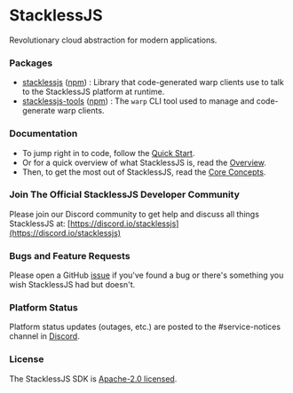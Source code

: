 # StacklessJS
Revolutionary cloud abstraction for modern applications.

### Packages
- [stacklessjs](https://github.com/StacklessJS/Stackless/tree/main/runtime) ([npm](https://www.npmjs.com/package/stacklessjs)) : Library that code-generated warp clients use to talk to the StacklessJS platform at runtime.
- [stacklessjs-tools](https://github.com/StacklessJS/Stackless/tree/main/tools) ([npm](https://www.npmjs.com/package/stacklessjs-tools)) : The `warp` CLI tool used to manage and code-generate warp clients.   

### Documentation
- To jump right in to code, follow the [Quick Start](https://stacklessjs.com/documentation/quick-start).
- Or for a quick overview of what StacklessJS is, read the [Overview](https://stacklessjs.com/documentation/overview).
- Then, to get the most out of StacklessJS, read the [Core Concepts](https://stacklessjs.com/documentation/core-concepts).

### Join The Official StacklessJS Developer Community
Please join our Discord community to get help and discuss all things StacklessJS at: 
[https://discord.io/stacklessjs](https://discord.io/stacklessjs)

### Bugs and Feature Requests
Please open a GitHub [issue](https://github.com/StacklessJS/Stackless/issues) if you've found a bug or there's something you wish StacklessJS had but doesn't.

### Platform Status
Platform status updates (outages, etc.) are posted to the #service-notices channel in [Discord](https://discord.io/stacklessjs).

### License
The StacklessJS SDK is [Apache-2.0 licensed](https://github.com/StacklessJS/Stackless/blob/main/LICENSE).